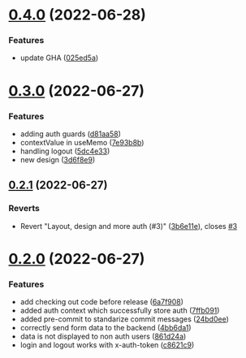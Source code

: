 # [0.4.0](https://github.com/3h4x/invoice-app-web/compare/v0.3.0...v0.4.0) (2022-06-28)


### Features

* update GHA ([025ed5a](https://github.com/3h4x/invoice-app-web/commit/025ed5a246315d2e7cdb1b56cb2e6602b2ae7320))



# [0.3.0](https://github.com/3h4x/invoice-app-web/compare/v0.2.1...v0.3.0) (2022-06-27)


### Features

* adding auth guards ([d81aa58](https://github.com/3h4x/invoice-app-web/commit/d81aa58a3f43180084e14e8bd9d31801dd2bac09))
* contextValue in useMemo ([7e93b8b](https://github.com/3h4x/invoice-app-web/commit/7e93b8b96d3e6ac3ddab83d2869efea5542b58a5))
* handling logout ([5dc4e33](https://github.com/3h4x/invoice-app-web/commit/5dc4e3359b3f9c0796513ef615513e713a67369c))
* new design ([3d6f8e9](https://github.com/3h4x/invoice-app-web/commit/3d6f8e955e46be35e00d0b6fa0d38ee7f4dbe9c1))



## [0.2.1](https://github.com/3h4x/invoice-app-web/compare/v0.2.0...v0.2.1) (2022-06-27)


### Reverts

* Revert "Layout, design and more auth (#3)" ([3b6e11e](https://github.com/3h4x/invoice-app-web/commit/3b6e11e53dbe403d9a47ffe8bd11427204d06d11)), closes [#3](https://github.com/3h4x/invoice-app-web/issues/3)



# [0.2.0](https://github.com/3h4x/invoice-app-web/compare/24bd0ee54186962cc2e0a62a59d2fa474c79fb64...v0.2.0) (2022-06-27)


### Features

* add checking out code before release ([6a7f908](https://github.com/3h4x/invoice-app-web/commit/6a7f908a6dfdced7934bd98cb1e7c6f66e7e867a))
* added auth context which successfully store auth ([7ffb091](https://github.com/3h4x/invoice-app-web/commit/7ffb09157a0091e36004612b8e4cfe0eac48f7bf))
* added pre-commit to standarize commit messages ([24bd0ee](https://github.com/3h4x/invoice-app-web/commit/24bd0ee54186962cc2e0a62a59d2fa474c79fb64))
* correctly send form data to the backend ([4bb6da1](https://github.com/3h4x/invoice-app-web/commit/4bb6da16e2438efdb44c29411690a5b991d8a880))
* data is not displayed to non auth users ([861d24a](https://github.com/3h4x/invoice-app-web/commit/861d24a780a2e87161a0219e51291840a23b27f6))
* login and logout works with x-auth-token ([c8621c9](https://github.com/3h4x/invoice-app-web/commit/c8621c912dd71ecdb815c00856378947489c192c))



